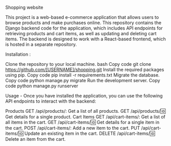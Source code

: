 
Shopping website

This project is a web-based e-commerce application that allows users to browse products and make purchases online. This repository contains the Django backend code for the application, which includes API endpoints for retrieving products and cart items, as well as updating and deleting cart items. The backend is designed to work with a React-based frontend, which is hosted in a separate repository.

Installation : 

Clone the repository to your local machine.
bash
Copy code
git clone https://github.com/[USERNAME]/shopping.git
Install the required packages using pip.
Copy code
pip install -r requirements.txt
Migrate the database.
Copy code
python manage.py migrate
Run the development server.
Copy code
python manage.py runserver

Usage  - Once you have installed the application, you can use the following API endpoints to interact with the backend:

Products
GET /api/products/: Get a list of all products.
GET /api/products/:id: Get details for a single product.
Cart Items
GET /api/cart-items/: Get a list of all items in the cart.
GET /api/cart-items/:id: Get details for a single item in the cart.
POST /api/cart-items/: Add a new item to the cart.
PUT /api/cart-items/:id: Update an existing item in the cart.
DELETE /api/cart-items/:id: Delete an item from the cart.
